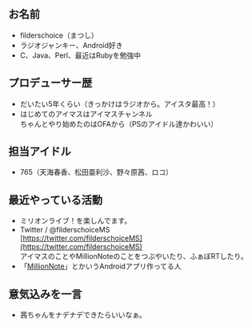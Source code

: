## お名前

- filderschoice（まつし）
- ラジオジャンキー、Android好き
- C、Java、Perl、最近はRubyを勉強中

## プロデューサー歴
- だいたい5年くらい（きっかけはラジオから。アイスタ最高！）
- はじめてのアイマスはアイマスチャンネル  
  ちゃんとやり始めたのはOFAから（PSのアイドル達かわいい）

## 担当アイドル

- 765（天海春香、松田亜利沙、野々原茜、ロコ）

## 最近やっている活動
- ミリオンライブ！を楽しんでます。
- Twitter / @filderschoiceMS  
[https://twitter.com/filderschoiceMS](https://twitter.com/filderschoiceMS)  
  アイマスのことやMillionNoteのことをつぶやいたり、ふぁぼRTしたり。
- 「[MillionNote](https://play.google.com/store/apps/details?id=jp.co.dev.p.mazshi.millionnote)」とかいうAndroidアプリ作ってる人

## 意気込みを一言

- 茜ちゃんをナデナデできたらいいなぁ。
